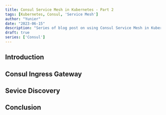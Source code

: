 ```yaml
---
title: Consul Service Mesh in Kubernetes - Part 2
tags: [Kubernetes, Consul, 'Service Mesh']
author: "Yunier"
date: "2023-06-15"
description: "Series of blog post on using Consul Service Mesh in Kubernetes"
draft: true
series: ['Consul']
---
```


## Introduction

## Consul Ingress Gateway

## Sevice Discovery

## Conclusion